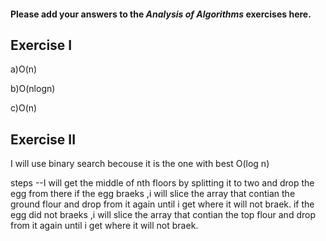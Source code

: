 #### Please add your answers to the **_Analysis of Algorithms_** exercises here.

## Exercise I

a)O(n)

b)O(nlogn)

c)O(n)

## Exercise II

I will use binary search becouse it is the one with best O(log n)

steps
--I will get the middle of nth floors by splitting it to two and drop the egg from there
if the egg braeks ,i will slice the array that contian the ground flour and drop from it again until i get where it will not braek.
if the egg did not braeks ,i will slice the array that contian the top flour and drop from it again until i get where it will not braek.
